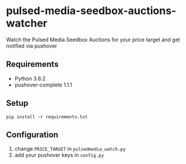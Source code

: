 # pulsed-media-seedbox-auctions-watcher

Watch the Pulsed Media Seedbox Auctions for your price target and get notified via pushover

## Requirements
- Python 3.8.2
- pushover-complete 1.1.1

## Setup
```
pip install -r requirements.txt
```

## Configuration
1. change `PRICE_TARGET` in `pulsedmedia_watch.py`
2. add your pushover keys in `config.py`

